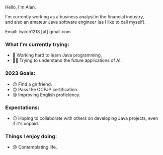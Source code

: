 Hello, I'm Alan.

I'm currently working as a business analyst in the financial industry,  
and also an amateur Java software engineer (as I like to call myself).

Email: twcch1218 [at] gmail.com

### What I'm currently trying:
 - 🤪 Working hard to learn Java programming.
 - 😵‍💫 Trying to understand the future applications of AI.

### 2023 Goals:
 - 😣 Find a girlfriend.
 - 🙃 Pass the OCPJP certification.
 - 😢 Improving English proficiency.

### Expectations:
 - 😑 Hoping to collaborate with others on developing Java projects, even if it's unpaid.

### Things I enjoy doing:
 - 😟 Contemplating life.